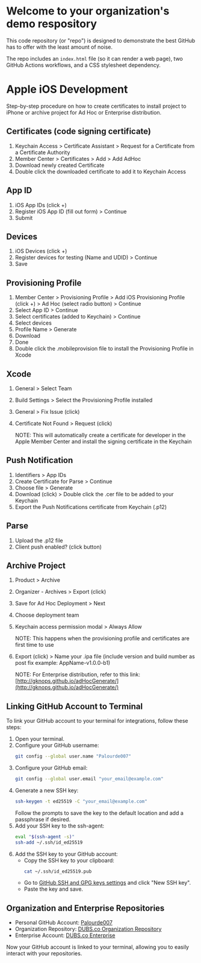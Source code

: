 # Welcome to your organization's demo respository
This code repository (or "repo") is designed to demonstrate the best GitHub has to offer with the least amount of noise.

The repo includes an `index.html` file (so it can render a web page), two GitHub Actions workflows, and a CSS stylesheet dependency.
# Apple iOS Development
Step-by-step procedure on how to create certificates to install project to iPhone or archive project for Ad Hoc or Enterprise distribution.

## Certificates (code signing certificate)
1. Keychain Access > Certificate Assistant > Request for a Certificate from a Certificate Authority
2. Member Center > Certificates > Add > Add AdHoc
3. Download newly created Certificate 
4. Double click the downloaded certificate to add it to Keychain Access

## App ID

1. iOS App IDs (click +)
2. Register iOS App ID (fill out form) > Continue
3. Submit

## Devices

1. iOS Devices (click +) 
2. Register devices for testing (Name and UDID) > Continue
3. Save

## Provisioning Profile

1. Member Center > Provisioning Profile > Add iOS Provisioning Profile (click +) > Ad Hoc (select radio button) > Continue
2. Select App ID > Continue
3. Select certificates (added to Keychain) > Continue
4. Select devices
5. Profile Name > Generate
6. Download
7. Done
8. Double click the .mobileprovision file to install the Provisioning Profile in Xcode

## Xcode

1. General > Select Team
2. Build Settings > Select the Provisioning Profile installed
3. General > Fix Issue (click)
4. Certificate Not Found > Request (click)

    NOTE: This will automatically create a certificate for developer in the Apple Member Center and install the signing certificate in the Keychain

## Push Notification 

1. Identifiers > App IDs
2. Create Certificate for Parse > Continue
3. Choose file > Generate
4. Download (click) > Double click the .cer file to be added to your Keychain
5. Export the Push Notifications certificate from Keychain (.p12)

## Parse

1. Upload the .p12 file
2. Client push enabled? (click button)

## Archive Project

1. Product > Archive
2. Organizer - Archives > Export (click)
3. Save for Ad Hoc Deployment > Next
4. Choose deployment team
5. Keychain access permission modal > Always Allow

    NOTE: This happens when the provisioning profile and certificates are first time to use

6. Export (click) > Name your .ipa file (include version and build number as post fix example: AppName-v1.0.0-b1)

    NOTE: For Enterprise distribution, refer to this link: [http://gknops.github.io/adHocGenerate/](http://gknops.github.io/adHocGenerate/)

## Linking GitHub Account to Terminal

To link your GitHub account to your terminal for integrations, follow these steps:

1. Open your terminal.
2. Configure your GitHub username:
    ```bash
    git config --global user.name "Palourde007"
    ```
3. Configure your GitHub email:
    ```bash
    git config --global user.email "your_email@example.com"
    ```
4. Generate a new SSH key:
    ```bash
    ssh-keygen -t ed25519 -C "your_email@example.com"
    ```
    Follow the prompts to save the key to the default location and add a passphrase if desired.
5. Add your SSH key to the ssh-agent:
    ```bash
    eval "$(ssh-agent -s)"
    ssh-add ~/.ssh/id_ed25519
    ```
6. Add the SSH key to your GitHub account:
    - Copy the SSH key to your clipboard:
      ```bash
      cat ~/.ssh/id_ed25519.pub
      ```
    - Go to [GitHub SSH and GPG keys settings](https://github.com/settings/keys) and click "New SSH key".
    - Paste the key and save.

## Organization and Enterprise Repositories

- Personal GitHub Account: [Palourde007](https://github.com/Palourde007)
- Organization Repository: [DUBS.co Organization Repository](https://github.com/Dominick-Dubois/DUBS.co.github.git)
- Enterprise Account: [DUBS.co Enterprise](https://github.com/enterprises/dubsco)

Now your GitHub account is linked to your terminal, allowing you to easily interact with your repositories.
